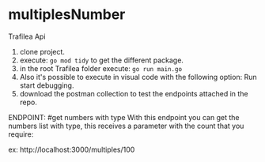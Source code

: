 # multiplesNumber

Trafilea Api

1) clone project.
2) execute: ```go mod tidy``` to get the different package.
3) in the root Trafilea folder execute: ```go run main.go```
4) Also it's possible to execute in visual code with the following option: 
Run start debugging.
5) download the postman collection to test the endpoints attached in the repo.

ENDPOINT: 
#get numbers with type
With this endpoint you can get the numbers list with type, this receives a parameter with the count that you require:

ex: http://localhost:3000/multiples/100

